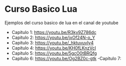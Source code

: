 # Curso Basico Lua
Ejemplos del curso basico de lua en el canal de youtube

- Capítulo 1:
https://youtu.be/R3ky9Z786dc
- Capítulo 2:
https://youtu.be/jxOf24N-o_Y
- Capítulo 3:
https://youtu.be/_hktuvuvIy4
- Capítulo 4:
https://youtu.be/KH0fLKnzVcI
- Capítulo 5:
https://youtu.be/5gcO0tBRQfg
- Capítulo 6:
https://youtu.be/Og2BZ0c-gtk
-Capítulo 7:



